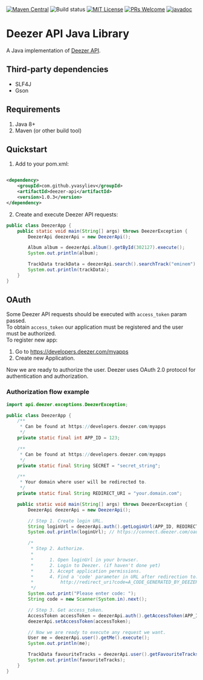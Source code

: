 [![Maven Central](https://maven-badges.herokuapp.com/maven-central/com.github.yvasyliev/deezer-api/badge.svg?&kill_cache=1)](https://search.maven.org/artifact/com.github.yvasyliev/deezer-api)
![Build status](https://github.com/yvasyliev/deezer-api/actions/workflows/build-maven-project.yml/badge.svg?branch=master)
[![MIT License](http://img.shields.io/badge/license-MIT-blue.svg?style=flat)](https://github.com/yvasyliev/deezer-api/blob/master/LICENSE)
[![PRs Welcome](https://img.shields.io/badge/PRs-welcome-brightgreen.svg?style=flat)](http://makeapullrequest.com)
[![javadoc](https://javadoc.io/badge2/com.github.yvasyliev/deezer-api/javadoc.svg)](https://javadoc.io/doc/com.github.yvasyliev/deezer-api)

# Deezer API Java Library

A Java implementation of [Deezer API](https://developers.deezer.com/api).

## Third-party dependencies

- SLF4J
- Gson

## Requirements

1. Java 8+
2. Maven (or other build tool)

## Quickstart

1. Add to your pom.xml:

```xml

<dependency>
    <groupId>com.github.yvasyliev</groupId>
    <artifactId>deezer-api</artifactId>
    <version>1.0.3</version>
</dependency>
```

2. Create and execute Deezer API requests:

```java
public class DeezerApp {
    public static void main(String[] args) throws DeezerException {
        DeezerApi deezerApi = new DeezerApi();

        Album album = deezerApi.album().getById(302127).execute();
        System.out.println(album);

        TrackData trackData = deezerApi.search().searchTrack("eminem").execute();
        System.out.println(trackData);
    }
}
```

## OAuth

Some Deezer API requests should be executed with `access_token` param passed.<br/>
To obtain `access_token` our application must be registered and the user must be authorized.<br/>
To register new app:

1. Go to https://developers.deezer.com/myapps
2. Create new Application.

Now we are ready to authorize the user. Deezer uses OAuth 2.0 protocol for authentication and authorization.<br/>

### Authorization flow example

```java
import api.deezer.exceptions.DeezerException;

public class DeezerApp {
    /**
     * Can be found at https://developers.deezer.com/myapps
     */
    private static final int APP_ID = 123;

    /**
     * Can be found at https://developers.deezer.com/myapps
     */
    private static final String SECRET = "secret_string";

    /**
     * Your domain where user will be redirected to.
     */
    private static final String REDIRECT_URI = "your.domain.com";

    public static void main(String[] args) throws DeezerException {
        DeezerApi deezerApi = new DeezerApi();

        // Step 1. Create login URL.
        String loginUrl = deezerApi.auth().getLoginUrl(APP_ID, REDIRECT_URI, Permission.BASIC_ACCESS);
        System.out.println(loginUrl); // https://connect.deezer.com/oauth/auth.php?app_id=123&redirect_uri=your.domain.com&perms=basic_access

        /*
         * Step 2. Authorize.
         *
         *      1. Open loginUrl in your browser.
         *      2. Login to Deezer. (if haven't done yet)
         *      3. Accept application permissions.
         *      4. Find a 'code' parameter in URL after redirection to:
         *          http://redirect_uri?code=A_CODE_GENERATED_BY_DEEZER
         */
        System.out.print("Please enter code: ");
        String code = new Scanner(System.in).next();

        // Step 3. Get access_token.
        AccessToken accessToken = deezerApi.auth().getAccessToken(APP_ID, SECRET, code).execute();
        deezerApi.setAccessToken(accessToken);

        // Now we are ready to execute any request we want.
        User me = deezerApi.user().getMe().execute();
        System.out.println(me);

        TrackData favouriteTracks = deezerApi.user().getFavouriteTracks(me.getId()).execute();
        System.out.println(favouriteTracks);
    }
}
```
